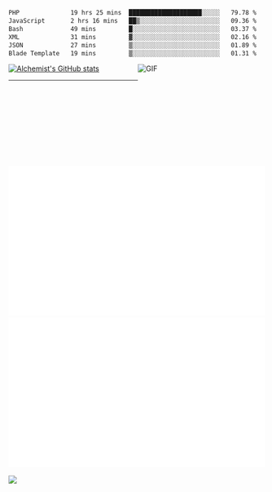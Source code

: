 <!--START_SECTION:waka-->

```text
PHP              19 hrs 25 mins  ████████████████████░░░░░   79.78 %
JavaScript       2 hrs 16 mins   ██▒░░░░░░░░░░░░░░░░░░░░░░   09.36 %
Bash             49 mins         █░░░░░░░░░░░░░░░░░░░░░░░░   03.37 %
XML              31 mins         ▓░░░░░░░░░░░░░░░░░░░░░░░░   02.16 %
JSON             27 mins         ▒░░░░░░░░░░░░░░░░░░░░░░░░   01.89 %
Blade Template   19 mins         ▒░░░░░░░░░░░░░░░░░░░░░░░░   01.31 %
```

<!--END_SECTION:waka-->

[![Alchemist's GitHub stats](https://github-readme-stats.vercel.app/api?username=DrMaxis&show_icons=true&theme=outrun&count_private=true)](#)
<img align="right" alt="GIF" src="https://user-images.githubusercontent.com/5355808/139111924-210cc6fa-9fb1-4dac-929d-6324a5836a92.gif" width="250" height="200" />
<hr />

![](https://raw.githubusercontent.com/DrMaxis/github-stats-transparent/output/generated/overview.svg)
![](https://raw.githubusercontent.com/DrMaxis/github-stats-transparent/output/generated/languages.svg)

 
<a href="https://count.getloli.com/"><img src="https://count.getloli.com/get/@:maxis-the-alchemist?theme=rule34"></a>
<!-- https://count.getloli.com/get/@alchemist?theme=rule34 -->
<br>
